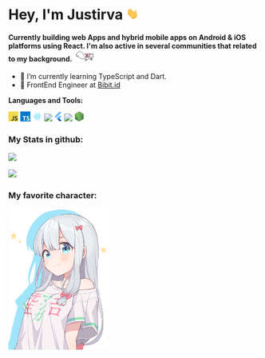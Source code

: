 Hey, I'm Justirva <img src="https://github.com/justirva09/justirva09/blob/main/assets/wave.gif?raw=true" width="25px">
==================================================================================================

#### Currently building web Apps and hybrid mobile apps on Android & iOS platforms using React. I'm also active in several communities that related to my background. <img src="https://github.com/justirva09/justirva09/blob/main/assets/kyubey.gif?raw=true" width="45px">

- 🌱 I’m currently learning TypeScript and Dart.
-  💼 FrontEnd Engineer at [Bibit.id](https://bibit.id)




**Languages and Tools:**  

<code><img height="20" src="https://raw.githubusercontent.com/github/explore/80688e429a7d4ef2fca1e82350fe8e3517d3494d/topics/javascript/javascript.png"></code>
<code><img height="20" src="https://raw.githubusercontent.com/github/explore/80688e429a7d4ef2fca1e82350fe8e3517d3494d/topics/typescript/typescript.png"></code>
<code><img height="20" src="https://raw.githubusercontent.com/github/explore/80688e429a7d4ef2fca1e82350fe8e3517d3494d/topics/react/react.png"></code>
<code><img height="20" src="https://upload.wikimedia.org/wikipedia/commons/f/f1/Vue.png"></code>
<code><img height="20" src="https://raw.githubusercontent.com/dnfield/flutter_svg/7d374d7107561cbd906d7c0ca26fef02cc01e7c8/example/assets/flutter_logo.svg?sanitize=true"></code>
<code><img height="20" src="https://cdn.worldvectorlogo.com/logos/visual-studio-code-1.svg"></code>
<code><img height="20" src="https://raw.githubusercontent.com/github/explore/80688e429a7d4ef2fca1e82350fe8e3517d3494d/topics/nodejs/nodejs.png"></code>  


### My Stats in github:

![](https://github-profile-trophy.vercel.app/?username=justirva09&theme=tokyonight) 

![](https://github-readme-stats.vercel.app/api?username=justirva09&show_icons=true&&theme=tokyonight)

### My favorite character:

<img id="Artoria_Pendoragon" width="200px" align="bottom" src="https://github.com/justirva09/justirva09/blob/main/assets/justirva-fav-character.png?raw=true"/>
